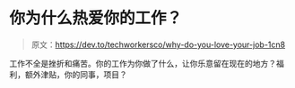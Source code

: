 # 你为什么热爱你的工作？

> 原文：<https://dev.to/techworkersco/why-do-you-love-your-job-1cn8>

工作不全是挫折和痛苦。你的工作为你做了什么，让你乐意留在现在的地方？福利，额外津贴，你的同事，项目？